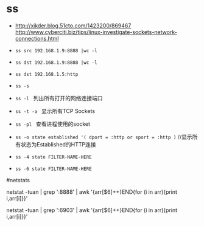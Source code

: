 # ss

* <http://xikder.blog.51cto.com/1423200/869467> <http://www.cyberciti.biz/tips/linux-investigate-sockets-network-connections.html>

* `ss src 192.168.1.9:8888 |wc -l`
* `ss dst 192.168.1.9:8888 |wc -l`
* `ss dst 192.168.1.5:http `
* `ss -s`
* `ss -l ` 列出所有打开的网络连接端口
* `ss -t -a ` 显示所有TCP Sockets  
* `ss -pl ` 查看进程使用的socket
* `ss -o state established '( dport = :http or sport = :http )` //显示所有状态为Established的HTTP连接
* `ss -4 state FILTER-NAME-HERE `
* `ss -6 state FILTER-NAME-HERE  `

#netstats

netstat -tuan | grep ':8888' | awk '{arr[$6]++}END{for (i in arr){print i,arr[i]}}'


netstat -tuan | grep ':6903' | awk '{arr[$6]++}END{for (i in arr){print i,arr[i]}}'